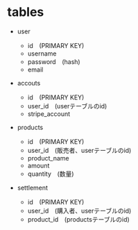 # tables

- user
    - id　(PRIMARY KEY)
    - username
    - password　(hash)
    - email

- accouts
    - id　(PRIMARY KEY)
    - user_id　(userテーブルのid)
    - stripe_account

- products
    - id　(PRIMARY KEY)
    - user_id　(販売者、userテーブルのid)
    - product_name
    - amount
    - quantity　(数量)

- settlement
    - id　(PRIMARY KEY)
    - user_id　(購入者、userテーブルのid)
    - product_id　(productsテーブルのid)
